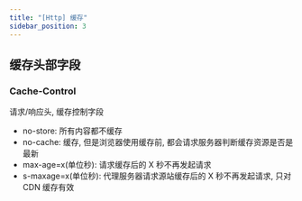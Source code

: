 ```yaml
---
title: "[Http] 缓存"
sidebar_position: 3
---
```


## 缓存头部字段

### Cache-Control

请求/响应头, 缓存控制字段

- no-store: 所有内容都不缓存
- no-cache: 缓存, 但是浏览器使用缓存前, 都会请求服务器判断缓存资源是否是最新
- max-age=x(单位秒): 请求缓存后的 X 秒不再发起请求
- s-maxage=x(单位秒): 代理服务器请求源站缓存后的 X 秒不再发起请求, 只对 CDN 缓存有效
